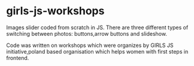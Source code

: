 # girls-js-workshops
 Images slider coded from scratch in JS. There are three different types of switching between photos: buttons,arrow buttons and slideshow. 

 Code was written on workshops which were organizes by GIRLS JS initiative,poland based organisation which helps women with first steps in frontend.
